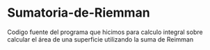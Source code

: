 # Sumatoria-de-Riemman
Codigo fuente del programa que hicimos para calculo integral sobre calcular el área de una superficie utilizando la suma de Reimman

